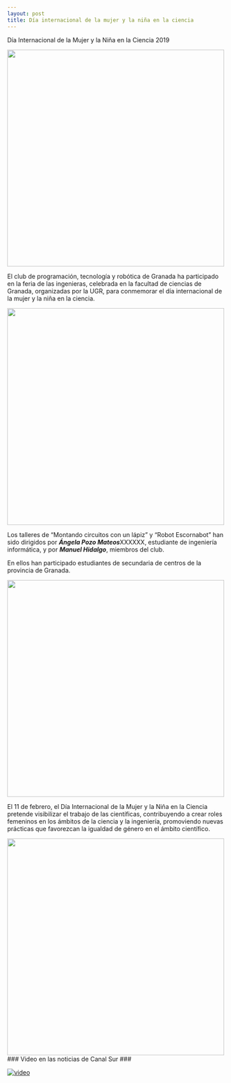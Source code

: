```yaml
---
layout: post
title: Día internacional de la mujer y la niña en la ciencia
---
```



Día Internacional de la Mujer y la Niña en la Ciencia 2019


<img src="/home/tecno/Documentos/clubroboticagranada.github.io/images/angela.jpg" width="500" />


El club de programación, tecnología y robótica de Granada ha participado en la feria de las ingenieras, celebrada en la facultad de ciencias de Granada, organizadas por la UGR, para conmemorar el día internacional de la mujer y la niña en la ciencia.

<img src="/home/tecno/Documentos/clubroboticagranada.github.io/images/manuel1.jpeg" width="500" />

Los talleres de “Montando circuitos con un lápiz” y “Robot Escornabot” han sido dirigidos por ***Ángela Pozo Mateos***XXXXXX, estudiante de ingeniería informática, y por ***Manuel Hidalgo***, miembros del club.

En ellos han participado estudiantes de secundaria de centros de la provincia de Granada.

<img src="/home/tecno/Documentos/clubroboticagranada.github.io/images/foto_taller_ingenieras.jpeg" width="500" />


El 11 de febrero, el Día Internacional de la Mujer y la Niña en la Ciencia pretende visibilizar el trabajo de las científicas, contribuyendo a crear roles femeninos en los ámbitos de la ciencia y la ingeniería, promoviendo nuevas prácticas que favorezcan la igualdad de género en el ámbito científico.

<img src="/home/tecno/Documentos/clubroboticagranada.github.io/images/feria_ingenierias_cartel.jpg" width="500" />
 ### Video en las noticias de Canal Sur ###


[![video](https://img.youtube.com/vi/lNMmKzEC2JE/maxresdefault.jpg)](https://www.youtube.com/embed/lNMmKzEC2JE)
